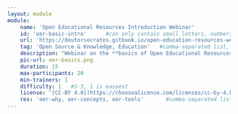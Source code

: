 ```yaml
---
layout: module
module:
    name: 'Open Educational Resources Introduction Webinar'
    id: 'oer-basic-intro'      #can only contain small letters, numbers, minus and underscore. needs to be the same as the file name
    url: 'https://doutorsocrates.gitbook.io/open-education-resources-webinar/day-1/session-1-introduction-to-oers-and-case-studies'     #url that is linked in the table view, can be empty
    tag: 'Open Source & Knowledge, Education'   #comma-separated list, e.g. 'Web' or if more than 1: 'Open Source, Hardware & Repair, Sustainability, Media & Art, Community & Moderation, Data_Security & Research'
    description: "Webinar on the **basics of Open Educational Resources (OERs)**, where you will learn about the basic concepts, benefits and challenges of creating and sharing OERs. This webinar module focusses on the importance, concepts and tools for OERs. ([Image CC-BY](https://en.wikipedia.org/wiki/Open_educational_resources))"
    pic-url: oer-basics.png
    duration: 15
    max-participants: 20
    min-trainers: 1
    difficulty: 1   #1-3, 1 is easyest
    license: '[CC-BY 4.0](https://choosealicense.com/licenses/cc-by-4.0/)'
    res: 'oer-why, oer-concepts, oer-tools'       #comma-separated list e.g. 'askotec', or if more than 1: 'askotec, ohg'
---  
```

